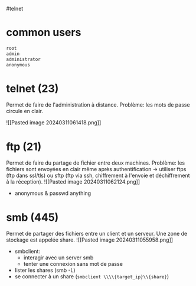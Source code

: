 #telnet

# common users
```ruby
root
admin
administrator
anonymous
```

# telnet (23)
Permet de faire de l'administration à distance.
Problème: les mots de passe circule en clair.

![[Pasted image 20240311061418.png]]

# ftp (21)
Permet de faire du partage de fichier entre deux machines.
Problème: les fichiers sont envoyées en clair même après authentification -> utiliser ftps (ftp dans ssl/tls) ou sftp (ftp via ssh, chiffrement à l'envoie et déchiffrement à la réception).
![[Pasted image 20240311062124.png]]
- anonymous & passwd anything 



# smb (445)
Permet de partager des fichiers entre un client et un serveur. Une zone de stockage est appelée share.
![[Pasted image 20240311055958.png]]

- smbclient: 
	- interagir avec un server smb
	- tenter une connexion sans mot de passe
- lister les shares (smb -L)
- se connecter à un share (`smbclient \\\\{target_ip}\\{share}`)
